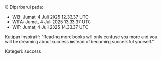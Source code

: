 ⏰ Diperbarui pada:
- WIB: Jumat, 4 Juli 2025 12.33.37 UTC
- WITA: Jumat, 4 Juli 2025 13.33.37 UTC
- WIT: Jumat, 4 Juli 2025 14.33.37 UTC

Kutipan Inspiratif:
"Reading more books will only confuse you more and you will be dreaming about success instead of becoming successful yourself."


Kategori: success

